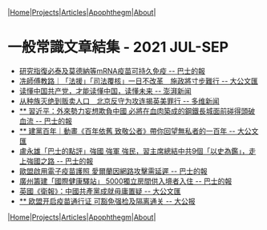 |[Home](/README.md)|[Projects](/projects.md)|[Articles](/articles.md)|[Apophthegm](/apophthegm.md)|[About](/about.md)|

# 一般常識文章結集 - 2021 JUL-SEP

- [研究指復必泰及莫德納等mRNA疫苗可持久免疫 -- 巴士的報](https://www.bastillepost.com/hongkong/article/8714914-%e7%a0%94%e7%a9%b6%e6%8c%87%e5%be%a9%e5%bf%85%e6%b3%b0%e5%8f%8a%e8%8e%ab%e5%be%b7%e7%b4%8d%e7%ad%89mrna%e7%96%ab%e8%8b%97-%e5%8f%af%e6%8c%81%e4%b9%85%e5%85%8d%e7%96%ab)  
- [冼師傅教路｜「法援」「司法覆核」一日不改革　施政將寸步難行 -- 大公文匯](https://www.tkww.hk/a/202106/30/AP60dbe056e4b0c7e5beccf472.html)  
- [读懂中国共产党，才能读懂中国，读懂未来 -- 澎湃新闻](https://www.thepaper.cn/newsDetail_forward_13392482)  
- [从种族灭绝到贩卖人口　北京反守为攻连揭英美罪行 -- 多维新闻](https://www.dwnews.com/%E5%85%A8%E7%90%83/60248854/%E4%BB%8E%E7%A7%8D%E6%97%8F%E7%81%AD%E7%BB%9D%E5%88%B0%E8%B4%A9%E5%8D%96%E4%BA%BA%E5%8F%A3%E5%8C%97%E4%BA%AC%E5%8F%8D%E5%AE%88%E4%B8%BA%E6%94%BB%E8%BF%9E%E6%8F%AD%E8%8B%B1%E7%BE%8E%E7%BD%AA%E8%A1%8C)  
- [** 習近平：外來勢力妄想欺負中國 必將在血肉築成的鋼鐵長城面前碰得頭破血流 -- 巴士的報](https://www.bastillepost.com/hongkong/article/8716534-%e3%80%90%e7%99%be%e5%b9%b4%e9%bb%a8%e6%85%b6%e3%80%91%e7%bf%92%e8%bf%91%e5%b9%b3%ef%bc%9a%e5%a4%96%e5%9c%8b%e5%8b%a2%e5%8a%9b%e5%a6%84%e6%83%b3%e6%ac%ba%e8%b2%a0%e4%b8%ad%e5%9c%8b-%e5%bf%85%e5%b0%87)  
- [** 建黨百年｜動畫《百年依舊 致敬公者》帶你回望無私者的一百年 -- 大公文匯](https://www.tkww.hk/a/202107/01/AP60dda7f7e4b0c7e5becdbfb2.html)  
- [盧永雄「巴士的點評」強國 強軍 強民，習主席總結中共9個「以史為鑑」，走上強國之路 -- 巴士的報](https://www.bastillepost.com/hongkong/article/8721375-%e7%9b%a7%e6%b0%b8%e9%9b%84%e3%80%8c%e5%b7%b4%e5%a3%ab%e7%9a%84%e9%bb%9e%e8%a9%95%e3%80%8d%e5%bc%b7%e5%9c%8b-%e5%bc%b7%e8%bb%8d-%e5%bc%b7%e6%b0%91%ef%bc%8c%e7%bf%92%e4%b8%bb%e5%b8%ad%e7%b8%bd)  
- [歐盟啟用電子疫苗護照 愛爾蘭因網路攻擊需延遲 -- 巴士的報](https://www.bastillepost.com/hongkong/article/8721055-%e6%ad%90%e8%81%af%e5%95%9f%e7%94%a8%e9%9b%bb%e5%ad%90%e7%96%ab%e8%8b%97%e8%ad%b7%e7%85%a7-%e6%84%9b%e7%88%be%e8%98%ad%e5%9b%a0%e7%b6%b2%e8%b7%af%e6%94%bb%e6%93%8a%e9%9c%80%e5%bb%b6%e9%81%b2)  
- [廣州籌建「國際健康驛站」 5000獨立房間供入境者入住 -- 巴士的報](https://www.bastillepost.com/hongkong/article/8720442-%e5%bb%a3%e5%b7%9e%e7%b1%8c%e5%bb%ba%e9%9a%94%e9%9b%a2%e7%87%9f-5000%e7%8d%a8%e7%ab%8b%e6%88%bf%e9%96%93%e4%be%9b%e5%85%a5%e5%a2%83%e8%80%85%e5%85%a5%e4%bd%8f)  
- [英國《衛報》：中國共產黨成就毋庸置疑 -- 大公文匯](https://www.tkww.hk/a/202107/02/AP60de5993e4b0c7e5becdfcf1.html)  
- [** 欧盟开启疫苗通行证 可豁免强检及隔离通关 -- 大公报](http://www.takungpao.com/news/232111/2021/0702/604473.html)  

|[Home](/README.md)|[Projects](/projects.md)|[Articles](/articles.md)|[Apophthegm](/apophthegm.md)|[About](/about.md)|
